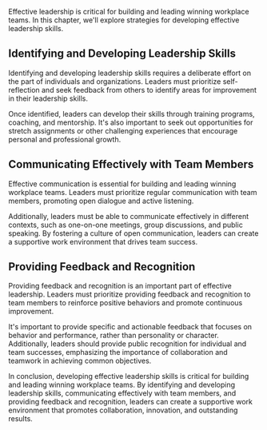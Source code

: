 
Effective leadership is critical for building and leading winning workplace teams. In this chapter, we'll explore strategies for developing effective leadership skills.

Identifying and Developing Leadership Skills
--------------------------------------------

Identifying and developing leadership skills requires a deliberate effort on the part of individuals and organizations. Leaders must prioritize self-reflection and seek feedback from others to identify areas for improvement in their leadership skills.

Once identified, leaders can develop their skills through training programs, coaching, and mentorship. It's also important to seek out opportunities for stretch assignments or other challenging experiences that encourage personal and professional growth.

Communicating Effectively with Team Members
-------------------------------------------

Effective communication is essential for building and leading winning workplace teams. Leaders must prioritize regular communication with team members, promoting open dialogue and active listening.

Additionally, leaders must be able to communicate effectively in different contexts, such as one-on-one meetings, group discussions, and public speaking. By fostering a culture of open communication, leaders can create a supportive work environment that drives team success.

Providing Feedback and Recognition
----------------------------------

Providing feedback and recognition is an important part of effective leadership. Leaders must prioritize providing feedback and recognition to team members to reinforce positive behaviors and promote continuous improvement.

It's important to provide specific and actionable feedback that focuses on behavior and performance, rather than personality or character. Additionally, leaders should provide public recognition for individual and team successes, emphasizing the importance of collaboration and teamwork in achieving common objectives.

In conclusion, developing effective leadership skills is critical for building and leading winning workplace teams. By identifying and developing leadership skills, communicating effectively with team members, and providing feedback and recognition, leaders can create a supportive work environment that promotes collaboration, innovation, and outstanding results.
